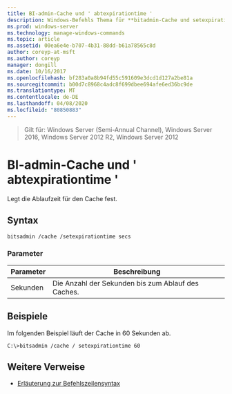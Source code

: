 ```yaml
---
title: BI-admin-Cache und ' abtexpirationtime '
description: Windows-Befehls Thema für **bitadmin-Cache und setexpirationtime**, die die Ablaufzeit des Caches festlegen.
ms.prod: windows-server
ms.technology: manage-windows-commands
ms.topic: article
ms.assetid: 00ea6e4e-b707-4b31-88dd-b61a78565c8d
author: coreyp-at-msft
ms.author: coreyp
manager: dongill
ms.date: 10/16/2017
ms.openlocfilehash: bf283a0a8b94fd55c591609e3dcd1d127a2be81a
ms.sourcegitcommit: b00d7c8968c4adc8f699dbee694afe6ed36bc9de
ms.translationtype: MT
ms.contentlocale: de-DE
ms.lasthandoff: 04/08/2020
ms.locfileid: "80850883"
---
```

>Gilt für: Windows Server (Semi-Annual Channel), Windows Server 2016, Windows Server 2012 R2, Windows Server 2012

# <a name="bitsadmin-cache-and-setexpirationtime"></a>BI-admin-Cache und ' abtexpirationtime '

Legt die Ablaufzeit für den Cache fest.

## <a name="syntax"></a>Syntax

```
bitsadmin /cache /setexpirationtime secs
```

### <a name="parameters"></a>Parameter

| Parameter | Beschreibung |
| -------------- | -------------- |
| Sekunden | Die Anzahl der Sekunden bis zum Ablauf des Caches. |

## <a name="examples"></a><a name=BKMK_examples></a>Beispiele

Im folgenden Beispiel läuft der Cache in 60 Sekunden ab.

```
C:\>bitsadmin /cache / setexpirationtime 60
```

## <a name="additional-references"></a>Weitere Verweise

- [Erläuterung zur Befehlszeilensyntax](command-line-syntax-key.md)
